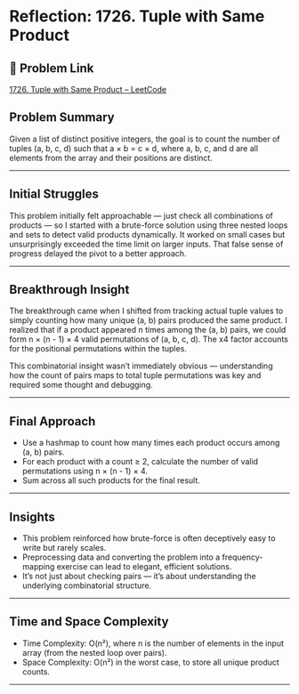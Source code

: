 # Reflection: 1726. Tuple with Same Product

## 🔗 Problem Link

[1726. Tuple with Same Product – LeetCode](https://leetcode.com/problems/tuple-with-same-product/)

## Problem Summary

Given a list of distinct positive integers, the goal is to count the number of tuples (a, b, c, d) such that a × b = c × d, where a, b, c, and d are all elements from the array and their positions are distinct.

---

## Initial Struggles

This problem initially felt approachable — just check all combinations of products — so I started with a brute-force solution using three nested loops and sets to detect valid products dynamically. It worked on small cases but unsurprisingly exceeded the time limit on larger inputs. That false sense of progress delayed the pivot to a better approach.

---

## Breakthrough Insight

The breakthrough came when I shifted from tracking actual tuple values to simply counting how many unique (a, b) pairs produced the same product. I realized that if a product appeared n times among the (a, b) pairs, we could form n × (n - 1) × 4 valid permutations of (a, b, c, d). The x4 factor accounts for the positional permutations within the tuples.

This combinatorial insight wasn’t immediately obvious — understanding how the count of pairs maps to total tuple permutations was key and required some thought and debugging.

---

## Final Approach

- Use a hashmap to count how many times each product occurs among (a, b) pairs.
- For each product with a count ≥ 2, calculate the number of valid permutations using n × (n - 1) × 4.
- Sum across all such products for the final result.

---

## Insights

- This problem reinforced how brute-force is often deceptively easy to write but rarely scales.
- Preprocessing data and converting the problem into a frequency-mapping exercise can lead to elegant, efficient solutions.
- It’s not just about checking pairs — it’s about understanding the underlying combinatorial structure.

---

## Time and Space Complexity

- Time Complexity: O(n²), where n is the number of elements in the input array (from the nested loop over pairs).
- Space Complexity: O(n²) in the worst case, to store all unique product counts.

---




